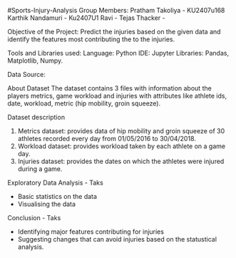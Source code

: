 #Sports-Injury-Analysis
Group Members:
Pratham Takoliya - KU2407u168
Karthik Nandamuri - Ku2407U1
Ravi - 
Tejas Thacker -


Objective of the Project:
Predict the injuries based on the given data and identify the features most contributing the to the injuries.

Tools and Libraries used:
Language: Python
IDE: Jupyter
Libraries: Pandas, Matplotlib, Numpy.

Data Source:

 
 
About Dataset
The dataset contains 3 files with information about the players metrics, game workload and injuries with attributes like athlete ids, date, workload, metric (hip mobility, groin squeeze).

Dataset description
1. Metrics dataset: provides data of hip mobility and groin squeeze of 30 athletes recorded every day from 01/05/2016 to 30/04/2018.
2. Workload dataset: provides workload taken by each athlete on a game day.
3. Injuries dataset: provides the dates on which the athletes were injured during a game.


Exploratory Data Analysis - Taks
- Basic statistics on the data
- Visualising the data

Conclusion - Taks
- Identifying major features contributing for injuries
- Suggesting changes that can avoid injuries based on the statustical analysis.

